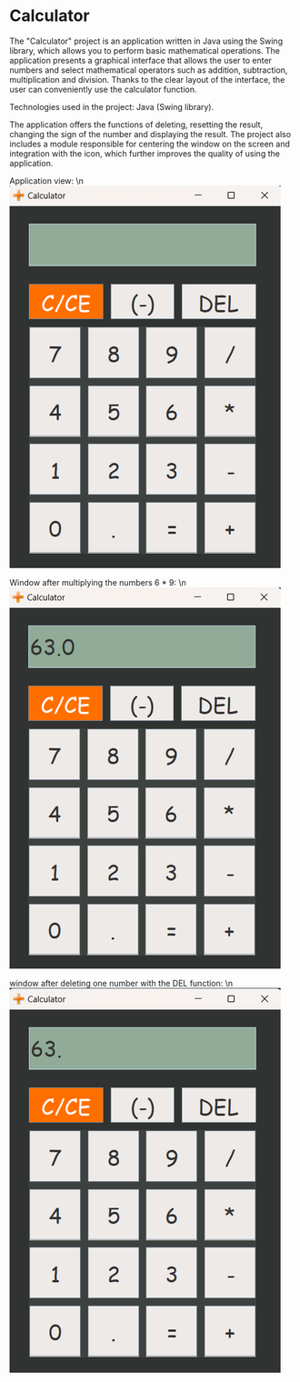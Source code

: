 # Calculator

The "Calculator" project is an application written in Java using the Swing library, which allows you to perform basic mathematical operations. The application presents a graphical interface that allows the user to enter numbers and select mathematical operators such as addition, subtraction, multiplication and division. Thanks to the clear layout of the interface, the user can conveniently use the calculator function.

Technologies used in the project: Java (Swing library).

The application offers the functions of deleting, resetting the result, changing the sign of the number and displaying the result. The project also includes a module responsible for centering the window on the screen and integration with the icon, which further improves the quality of using the application.

Application view:
\n![Application view](https://github.com/karoldziadkowiec/Calculator/blob/master/photos/1.png)

Window after multiplying the numbers 6 * 9:
\n![After multiplying](https://github.com/karoldziadkowiec/Calculator/blob/master/photos/2.png)

window after deleting one number with the DEL function:
\n![After deleting one number](https://github.com/karoldziadkowiec/Calculator/blob/master/photos/3.png)
